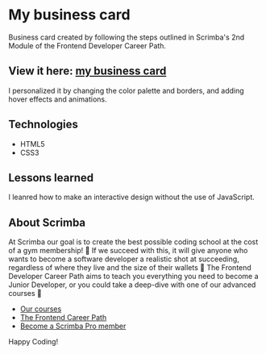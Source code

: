 # My business card
Business card created by following the steps outlined in Scrimba's 2nd Module of the Frontend Developer Career Path.

## View it here: [my business card](https://karina-dev-business-card.netlify.app/)

I personalized it by changing the color palette and borders, and adding hover effects and animations.

## Technologies
* HTML5
* CSS3

## Lessons learned
I leanred how to make an interactive design without the use of JavaScript.

## About Scrimba

At Scrimba our goal is to create the best possible coding school at the cost of a gym membership! 💜
If we succeed with this, it will give anyone who wants to become a software developer a realistic shot at succeeding, regardless of where they live and the size of their wallets 🎉
The Frontend Developer Career Path aims to teach you everything you need to become a Junior Developer, or you could take a deep-dive with one of our advanced courses 🚀

- [Our courses](https://scrimba.com/allcourses)
- [The Frontend Career Path](https://scrimba.com/learn/frontend)
- [Become a Scrimba Pro member](https://scrimba.com/pricing)

Happy Coding!
